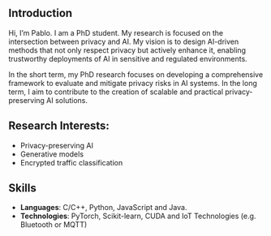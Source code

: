 ## Introduction
Hi, I’m Pablo. I am a PhD student. My research is focused on the intersection between privacy and AI. My vision is to design AI-driven methods that not only respect privacy but actively enhance it, enabling trustworthy deployments of AI in sensitive and regulated environments.

In the short term, my PhD research focuses on developing a comprehensive framework to evaluate and mitigate privacy risks in AI systems. In the long term, I aim to contribute to the creation of scalable and practical privacy-preserving AI solutions.

## Research Interests:
- Privacy-preserving AI
- Generative models
- Encrypted traffic classification

## Skills
- **Languages**: C/C++, Python, JavaScript and Java.
- **Technologies**: PyTorch, Scikit-learn, CUDA and IoT Technologies (e.g. Bluetooth or MQTT)
